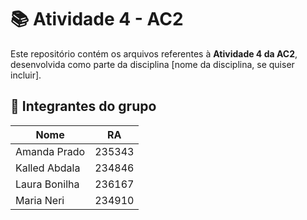 # 📚 Atividade 4 - AC2

Este repositório contém os arquivos referentes à **Atividade 4 da AC2**, desenvolvida como parte da disciplina [nome da disciplina, se quiser incluir].

## 👥 Integrantes do grupo

| Nome           | RA      |
|----------------|---------|
| Amanda Prado   | 235343  |
| Kalled Abdala  | 234846  |
| Laura Bonilha  | 236167  |
| Maria Neri     | 234910  |
